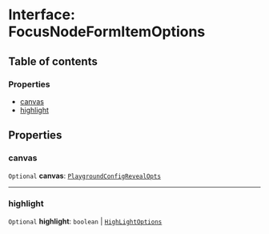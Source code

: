 # Interface: FocusNodeFormItemOptions

## Table of contents

### Properties

* [canvas](/en/auto-docs/free-layout-editor/interfaces/FocusNodeFormItemOptions.md#canvas)
* [highlight](/en/auto-docs/free-layout-editor/interfaces/FocusNodeFormItemOptions.md#highlight)

## Properties

### canvas

`Optional` **canvas**: [`PlaygroundConfigRevealOpts`](/en/auto-docs/free-layout-editor/interfaces/PlaygroundConfigRevealOpts.md)

***

### highlight

`Optional` **highlight**: `boolean` | [`HighLightOptions`](/en/auto-docs/free-layout-editor/interfaces/HighLightOptions.md)
